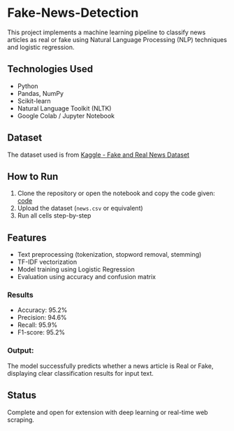# Fake-News-Detection
This project implements a machine learning pipeline to classify news articles as real or fake using Natural Language Processing (NLP) techniques and logistic regression.

## Technologies Used
- Python
- Pandas, NumPy
- Scikit-learn
- Natural Language Toolkit (NLTK)
- Google Colab / Jupyter Notebook

## Dataset
The dataset used is from [Kaggle - Fake and Real News Dataset](https://www.kaggle.com/datasets/clmentbisaillon/fake-and-real-news-dataset)  

## How to Run
1. Clone the repository or open the notebook and copy the code given:
   [code](fake-news-detection.ipynb)
2. Upload the dataset (`news.csv` or equivalent)
3. Run all cells step-by-step

## Features
- Text preprocessing (tokenization, stopword removal, stemming)
- TF-IDF vectorization
- Model training using Logistic Regression
- Evaluation using accuracy and confusion matrix

### Results
- Accuracy: 95.2%
- Precision: 94.6%
- Recall: 95.9%
- F1-score: 95.2%

### Output:
The model successfully predicts whether a news article is Real or Fake, displaying clear classification results for input text.


## Status
Complete and open for extension with deep learning or real-time web scraping.

